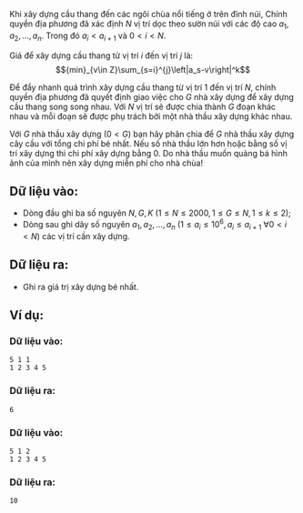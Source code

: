 Khi xây dựng cầu thang đến các ngôi chùa nổi tiếng ở trên đỉnh núi, Chính quyền địa phương đã xác định $N$ vị trí dọc theo sườn núi với các độ cao  $a_1, a_2, …, a_n$. Trong đó $a_i< a_{i+1}$ và $0< i< N$.

Giá để xây dựng cầu thang từ vị trí $i$ đến vị trí $j$ là:
$${min}_{v\in Z}\sum_{s=i}^{j}\left|a_s-v\right|^k$$

Để đẩy nhanh quá trình xây dựng cầu thang từ vị trí $1$ đến vị trí $N$, chính quyền địa phương đã quyết định giao việc cho $G$ nhà xây dựng để xây dựng cầu thang song song nhau. Với $N$ vị trí  sẽ được chia thành $G$ đoạn khác nhau và mỗi đoạn sẽ được phụ trách bởi một nhà thầu xây dựng khác nhau.

Với $G$ nhà thầu xây dựng $(0 < G)$ bạn hãy phân chia để $G$ nhà thầu xây dựng cây cầu với tổng chi phí bé nhất. Nếu số nhà thầu lớn hơn hoặc bằng số vị trí xây dựng thì chi phí xây dựng bằng $0$. Do nhà thầu muốn quảng bá hình ảnh của mình nên xây dựng miễn phí cho nhà chùa!

## Dữ liệu vào:
- Dòng đầu ghi ba số nguyên $N, G, K\ (1≤ N ≤2000, 1 ≤  G≤ N, 1 ≤ k ≤ 2)$;
- Dòng sau ghi dãy số nguyên $a_1, a_2, … ,a_n\ ( 1≤ a_i ≤ 10^6, a_i ≤ a_{i+1}\ ∀0  < i< N)$ các vị trí cần xây dựng.

## Dữ liệu ra:
- Ghi ra giá trị xây dựng bé nhất.

## Ví dụ:
### Dữ liệu vào:
```
5 1 1
1 2 3 4 5
```

### Dữ liệu ra:
```
6
```

### Dữ liệu vào:
```
5 1 2
1 2 3 4 5
```

### Dữ liệu ra:
```
10
```